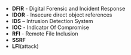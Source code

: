 - **DFIR** - Digital Forensic and Incident Response
- **IDOR** - Insecure direct object references
- **IDS** – Intrusion Detection System
- **IOC** - Indicator Of Compromise
- **RFI** - Remote File Inclusion
- **SSRF**
- **LFI**(attack)